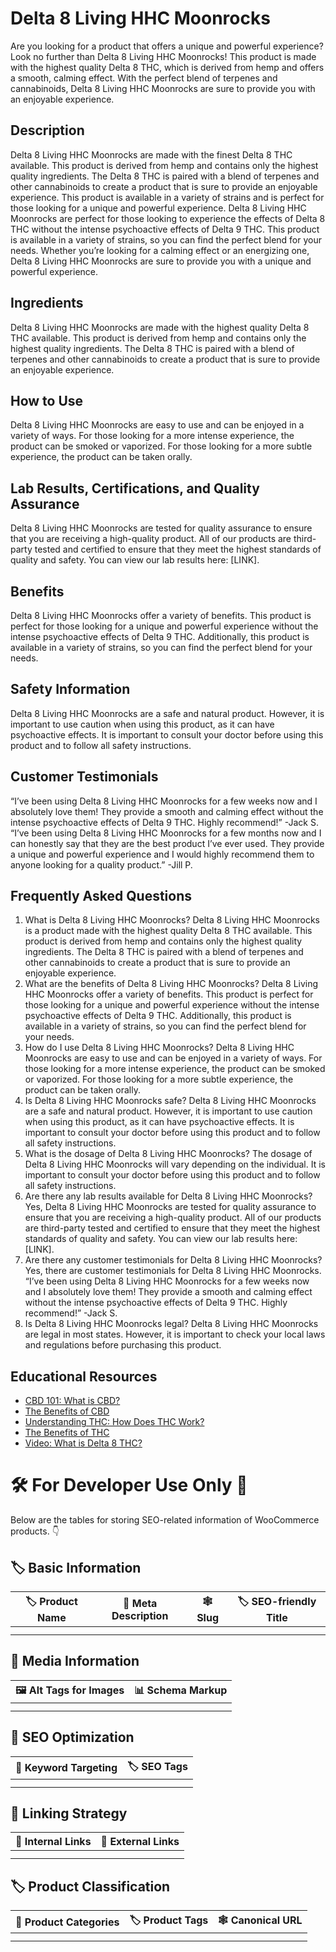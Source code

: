 # Delta 8 Living HHC Moonrocks
Are you looking for a product that offers a unique and powerful experience? Look no further than Delta 8 Living HHC Moonrocks! This product is made with the highest quality Delta 8 THC, which is derived from hemp and offers a smooth, calming effect. With the perfect blend of terpenes and cannabinoids, Delta 8 Living HHC Moonrocks are sure to provide you with an enjoyable experience.
## Description
Delta 8 Living HHC Moonrocks are made with the finest Delta 8 THC available. This product is derived from hemp and contains only the highest quality ingredients. The Delta 8 THC is paired with a blend of terpenes and other cannabinoids to create a product that is sure to provide an enjoyable experience. This product is available in a variety of strains and is perfect for those looking for a unique and powerful experience.
Delta 8 Living HHC Moonrocks are perfect for those looking to experience the effects of Delta 8 THC without the intense psychoactive effects of Delta 9 THC. This product is available in a variety of strains, so you can find the perfect blend for your needs. Whether you’re looking for a calming effect or an energizing one, Delta 8 Living HHC Moonrocks are sure to provide you with a unique and powerful experience.
## Ingredients
Delta 8 Living HHC Moonrocks are made with the highest quality Delta 8 THC available. This product is derived from hemp and contains only the highest quality ingredients. The Delta 8 THC is paired with a blend of terpenes and other cannabinoids to create a product that is sure to provide an enjoyable experience. 
## How to Use
Delta 8 Living HHC Moonrocks are easy to use and can be enjoyed in a variety of ways. For those looking for a more intense experience, the product can be smoked or vaporized. For those looking for a more subtle experience, the product can be taken orally.
## Lab Results, Certifications, and Quality Assurance
Delta 8 Living HHC Moonrocks are tested for quality assurance to ensure that you are receiving a high-quality product. All of our products are third-party tested and certified to ensure that they meet the highest standards of quality and safety. You can view our lab results here: [LINK].
## Benefits
Delta 8 Living HHC Moonrocks offer a variety of benefits. This product is perfect for those looking for a unique and powerful experience without the intense psychoactive effects of Delta 9 THC. Additionally, this product is available in a variety of strains, so you can find the perfect blend for your needs. 
## Safety Information
Delta 8 Living HHC Moonrocks are a safe and natural product. However, it is important to use caution when using this product, as it can have psychoactive effects. It is important to consult your doctor before using this product and to follow all safety instructions. 
## Customer Testimonials
“I’ve been using Delta 8 Living HHC Moonrocks for a few weeks now and I absolutely love them! They provide a smooth and calming effect without the intense psychoactive effects of Delta 9 THC. Highly recommend!” -Jack S. 
“I’ve been using Delta 8 Living HHC Moonrocks for a few months now and I can honestly say that they are the best product I’ve ever used. They provide a unique and powerful experience and I would highly recommend them to anyone looking for a quality product.” -Jill P. 
## Frequently Asked Questions
1. What is Delta 8 Living HHC Moonrocks?
Delta 8 Living HHC Moonrocks is a product made with the highest quality Delta 8 THC available. This product is derived from hemp and contains only the highest quality ingredients. The Delta 8 THC is paired with a blend of terpenes and other cannabinoids to create a product that is sure to provide an enjoyable experience. 
2. What are the benefits of Delta 8 Living HHC Moonrocks?
Delta 8 Living HHC Moonrocks offer a variety of benefits. This product is perfect for those looking for a unique and powerful experience without the intense psychoactive effects of Delta 9 THC. Additionally, this product is available in a variety of strains, so you can find the perfect blend for your needs. 
3. How do I use Delta 8 Living HHC Moonrocks?
Delta 8 Living HHC Moonrocks are easy to use and can be enjoyed in a variety of ways. For those looking for a more intense experience, the product can be smoked or vaporized. For those looking for a more subtle experience, the product can be taken orally.
4. Is Delta 8 Living HHC Moonrocks safe?
Delta 8 Living HHC Moonrocks are a safe and natural product. However, it is important to use caution when using this product, as it can have psychoactive effects. It is important to consult your doctor before using this product and to follow all safety instructions. 
5. What is the dosage of Delta 8 Living HHC Moonrocks?
The dosage of Delta 8 Living HHC Moonrocks will vary depending on the individual. It is important to consult your doctor before using this product and to follow all safety instructions. 
6. Are there any lab results available for Delta 8 Living HHC Moonrocks?
Yes, Delta 8 Living HHC Moonrocks are tested for quality assurance to ensure that you are receiving a high-quality product. All of our products are third-party tested and certified to ensure that they meet the highest standards of quality and safety. You can view our lab results here: [LINK].
7. Are there any customer testimonials for Delta 8 Living HHC Moonrocks?
Yes, there are customer testimonials for Delta 8 Living HHC Moonrocks. “I’ve been using Delta 8 Living HHC Moonrocks for a few weeks now and I absolutely love them! They provide a smooth and calming effect without the intense psychoactive effects of Delta 9 THC. Highly recommend!” -Jack S. 
8. Is Delta 8 Living HHC Moonrocks legal?
Delta 8 Living HHC Moonrocks are legal in most states. However, it is important to check your local laws and regulations before purchasing this product. 
## Educational Resources
- [CBD 101: What is CBD?](https://www.cbdoil.org/cbd-101/)
- [The Benefits of CBD](https://www.healthline.com/nutrition/cbd-benefits)
- [Understanding THC: How Does THC Work?](https://www.leafly.com/news/cannabis-101/what-is-thc-how-does-it-work)
- [The Benefits of THC](https://www.healthline.com/health/thc-benefits)
- [Video: What is Delta 8 THC?](https://www.youtube.com/watch?v=CQ3qjUuqDq8)
# 🛠️ For Developer Use Only 🔐

Below are the tables for storing SEO-related information of WooCommerce products. 👇

## 🏷️ Basic Information 

| 🏷️ Product Name | 📝 Meta Description | 🕸️ Slug | 🏷️ SEO-friendly Title |
| -------------- | ------------------ | ------ | ---------------------- |
|                |                    |        |                        |
|                |                    |        |                        |

## 📸 Media Information

| 🖼️ Alt Tags for Images | 📊 Schema Markup |
| --------------------- | --------------- |
|                       |                 |
|                       |                 |

## 🔎 SEO Optimization

| 🎯 Keyword Targeting | 🏷️ SEO Tags |
| ------------------- | ---------- |
|                     |            |
|                     |            |

## 🔗 Linking Strategy 

| 🔗 Internal Links | 🔗 External Links |
| ---------------- | ---------------- |
|                  |                  |
|                  |                  |

## 🏷️ Product Classification 

| 📂 Product Categories | 🏷️ Product Tags | 🕸️ Canonical URL |
| ------------------ | ------------ | ------------- |
|                    |              |               |
|                    |              |               |
